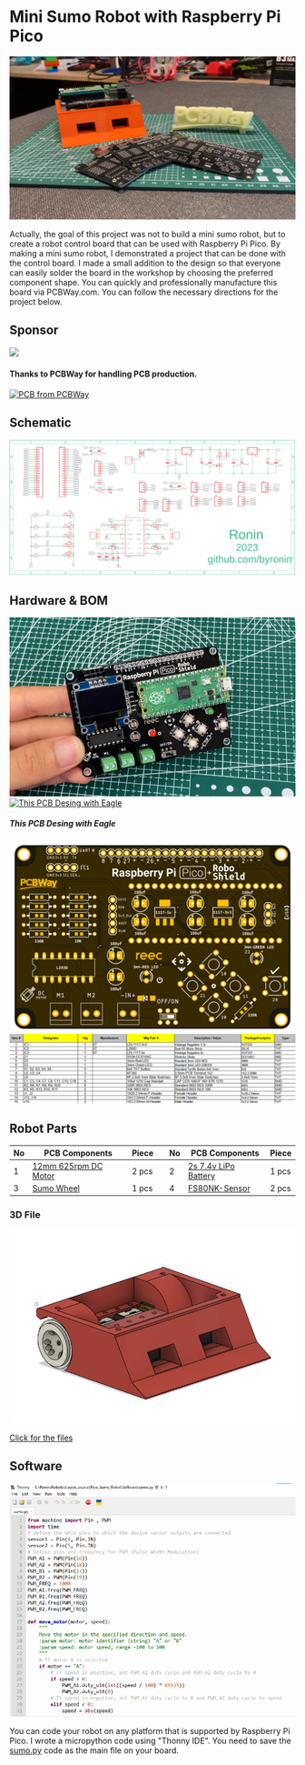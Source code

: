 # Mini Sumo Robot with Raspberry Pi Pico 

![](https://github.com/byronin/Pico_Sumo_Robot/blob/main/Hardware/Sumo2.png)

Actually, the goal of this project was not to build a mini sumo robot, but to create a robot control board that can be used with Raspberry Pi Pico. By making a mini sumo robot, I demonstrated a project that can be done with the control board. I made a small addition to the design so that everyone can easily solder the board in the workshop by choosing the preferred component shape. You can quickly and professionally manufacture this board via PCBWay.com. You can follow the necessary directions for the project below.
## Sponsor
[![](https://github.com/byronin/MQTT-DMD/blob/main/Hardware/PCBWay_logo.png)](https://www.pcbway.com/project/shareproject/LoRa_Module_for_Raspberry_Pi_Arduino_ESP8266_Testing_LoRa_under_sea_83c3da00.html)
#### Thanks to PCBWay for handling PCB production.
<a href="https://www.pcbway.com/project/shareproject/Raspberry_Pi_Pico_Robot_Controller_Mini_Sumo_Robot_a2ead701.html"><img src="https://www.pcbway.com/project/img/images/frompcbway-1220.png" alt="PCB from PCBWay" /></a>

  ## Schematic
[![](https://github.com/byronin/Pico_Sumo_Robot/blob/main/Hardware/Schematic.png)](https://github.com/byronin/Pico_Sumo_Robot/blob/main/Hardware/Schematic.png)
 

## Hardware & BOM
![PCBs](https://github.com/byronin/Pico_Sumo_Robot/blob/main/Hardware/Board1.png "PCBs")
 [![This PCB Desing with Eagle ](https://www.snapeda.com/static/img/eda/eagle.png "PCB Desing with Eagle ")](https://www.autodesk.com/products/eagle/free-download "This PCB Desing with Eagle ") 
  ##### This PCB Desing with Eagle  
  ![PCBs](https://github.com/byronin/Pico_Sumo_Robot/blob/main/Hardware/PCB2.png "PCBs")
  ![BOM](https://github.com/byronin/Pico_Sumo_Robot/blob/main/Hardware/bom.png "BOM")
## Robot Parts

|No| PCB Components  | Piece ||No| PCB Components  |Piece | 
| ------------- |  ------------- |------------- |---------| ------------- | ------------- |------------- |
|1| [12mm 625rpm DC Motor](https://www.sumozade.com/tr/urun/force-up-6v-625-rpm-ultrapower-dc-gear-motor "12mm 625rpm DC Motor")  |  2 pcs  ||2| [2s 7.4v LiPo Battery](https://www.jsumo.com/gens-ace-300mah-74v-25c-2s1p-lipo-battery "2s 7.4v LiPo Battery") | 1 pcs |
|3| [Sumo Wheel](https://www.sumozade.com/tr/urun/spare-bond-silicone-wheel-30x23mm-pair-black "Sumo Wheel")  |  1 pcs ||4| [FS80NK-Sensor](https://tr.aliexpress.com/item/4000859937540.html?spm=a2g0o.store_pc_allProduct.8148356.1.7bd05891yVFRjr&pdp_npi=2%40dis%21TRY%21TRY%20252.96%21TRY%20139.03%21%21%21%21%21%40210323f716798632990806175e3706%2110000009682121651%21sh "FS80NK-Sensor") | 2 pcs |
### 3D File
[![](https://github.com/byronin/Pico_Sumo_Robot/blob/main/Robot/Chasis.png)](https://github.com/byronin/Pico_Sumo_Robot/tree/main/Robot)

[Click for the files](https://www.sumozade.com/tr/urun/force-up-6v-625-rpm-ultrapower-dc-gear-motor "Click for the files")

## Software 
[![](https://github.com/byronin/Pico_Sumo_Robot/blob/main/Hardware/Code.png)](https://github.com/byronin/Pico_Sumo_Robot/blob/main/Software/sumo.py)

You can code your robot on any platform that is supported by Raspberry Pi Pico. I wrote a micropython code using "Thonny IDE". You need to save the [sumo.py](https://github.com/byronin/Pico_Sumo_Robot/blob/main/Software/sumo.py "sumo.py") code as the main file on your board.
